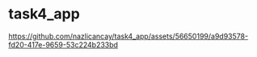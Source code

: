# task4_app

https://github.com/nazlicancay/task4_app/assets/56650199/a9d93578-fd20-417e-9659-53c224b233bd

